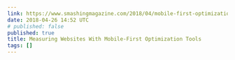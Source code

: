 ```yaml
---
link: https://www.smashingmagazine.com/2018/04/mobile-first-optimization-tools/
date: 2018-04-26 14:52 UTC
# published: false
published: true
title: Measuring Websites With Mobile-First Optimization Tools
tags: []
---
```



